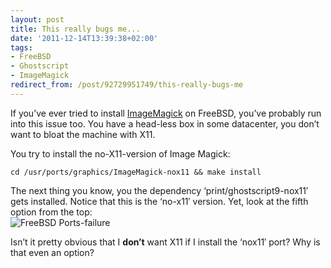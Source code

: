 ```yaml
---
layout: post
title: This really bugs me...
date: '2011-12-14T13:39:38+02:00'
tags:
- FreeBSD
- Ghostscript
- ImageMagick
redirect_from: /post/92729951749/this-really-bugs-me
---
```

If you’ve ever tried to install [ImageMagick](http://www.imagemagick.org/) on FreeBSD, you’ve probably run into this issue too. You have a head-less box in some datacenter, you don’t want to bloat the machine with X11.

You try to install the no-X11-version of Image Magick:

    cd /usr/ports/graphics/ImageMagick-nox11 && make install

The next thing you know, you the dependency ‘print/ghostscript9-nox11′ gets installed. Notice that this is the ‘no-x11′ version. Yet, look at the fifth option from the top:  
![FreeBSD Ports-failure](http://viktorpetersson.com/wp-content/uploads/2011/12/Screen-Shot-2011-12-14-at-1.34.06-PM.png "FreeBSD Ports-failure")

Isn’t it pretty obvious that I **don’t** want X11 if I install the ‘nox11′ port? Why is that even an option?
